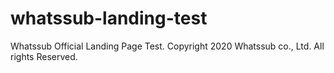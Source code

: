 # whatssub-landing-test
Whatssub Official Landing Page Test. Copyright 2020 Whatssub co., Ltd. All rights Reserved.
